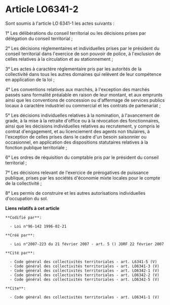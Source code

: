 # Article LO6341-2

Sont soumis à l'article LO 6341-1 les actes suivants : 

1° Les délibérations du conseil territorial ou les décisions prises par délégation du conseil territorial ; 

2° Les décisions réglementaires et individuelles prises par le président du conseil territorial dans l'exercice de son
pouvoir de police, à l'exclusion de celles relatives à la circulation et au stationnement ; 

3° Les actes à caractère réglementaire pris par les autorités de la collectivité dans tous les autres domaines qui relèvent
de leur compétence en application de la loi ; 

4° Les conventions relatives aux marchés, à l'exception des marchés passés sans formalité préalable en raison de leur
montant, et aux emprunts ainsi que les conventions de concession ou d'affermage de services publics locaux à caractère
industriel ou commercial et les contrats de partenariat ; 

5° Les décisions individuelles relatives à la nomination, à l'avancement de grade, à la mise à la retraite d'office ou à la
révocation des fonctionnaires, ainsi que les décisions individuelles relatives au recrutement, y compris le contrat
d'engagement, et au licenciement des agents non titulaires, à l'exception de celles prises dans le cadre d'un besoin
saisonnier ou occasionnel, en application des dispositions statutaires relatives à la fonction publique territoriale ; 

6° Les ordres de réquisition du comptable pris par le président du conseil territorial ; 

7° Les décisions relevant de l'exercice de prérogatives de puissance publique, prises par les sociétés d'économie mixte
locales pour le compte de la collectivité ; 

8° Les permis de construire et les autres autorisations individuelles d'occupation du sol.

**Liens relatifs à cet article**

	**Codifié par**:

	  - Loi n°96-142 1996-02-21

	**Créé par**:

	  - Loi n°2007-223 du 21 février 2007 - art. 5 () JORF 22 février 2007

	**Cité par**:

	  - Code général des collectivités territoriales - art. L6341-5 (V)
	  - Code général des collectivités territoriales - art. LO6341-3 (V)
	  - Code général des collectivités territoriales - art. LO6342-1 (V)
	  - Code général des collectivités territoriales - art. LO6342-2 (V)
	  - Code général des collectivités territoriales - art. LO6342-5 (V)

	**Cite**:

	  - Code général des collectivités territoriales - art. LO6341-1 (V)
